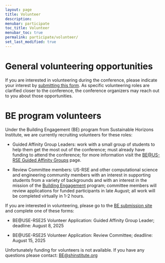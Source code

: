 ```yaml
---
layout: page
title: Volunteer
description:
menubar: participate
toc_title: Volunteer
menubar_toc: true
permalink: participate/volunteer/
set_last_modified: true
---
```

# General volunteering opportunities

If you are interested in volunteering during the conference, please indicate your interest by [submitting this form](https://forms.gle/gaABue72wFwoXgFE8). As specific volunteering roles are clarified closer to the conference, the conference organizers may reach out to you about those opportunities.

# BE program volunteers

Under the Building Engagement (BE) program from Sustainable Horizons Institute, we are currently recruiting volunteers for these roles:

* Guided Affinity Group Leaders: work with a small group of students to help them get the most out of the conference; must already have funding to attend the conference; for more information visit the [BE@US-RSE Guided Affinity Groups](https://shinstitute.org/guided-affinity-groups-us-rse25/) page. 

* Review Committee members: US-RSE and other computational science and engineering community members with an interest in supporting students from a variety of backgrounds and with an interest in the mission of the [Building Engagement](https://shinstitute.org/the-building-engagement-be-program/) program; committee members will review applications for funded participants in late August; all work will be completed virtually in 1-2 hours.

If you are interested in volunteering, please go to the [BE submission site](https://ssl.linklings.net/conferences/SHInstitute/) and complete one of these forms:

* BE@USE-RSE25 Volunteer Application: Guided Affinity Group Leader; deadline: August 8, 2025

* BE@USE-RSE25 Volunteer Application: Review Committee; deadline: August 15, 2025

Unfortunately funding for volunteers is not available. If you have any questions please contact: BE@shinstitute.org


